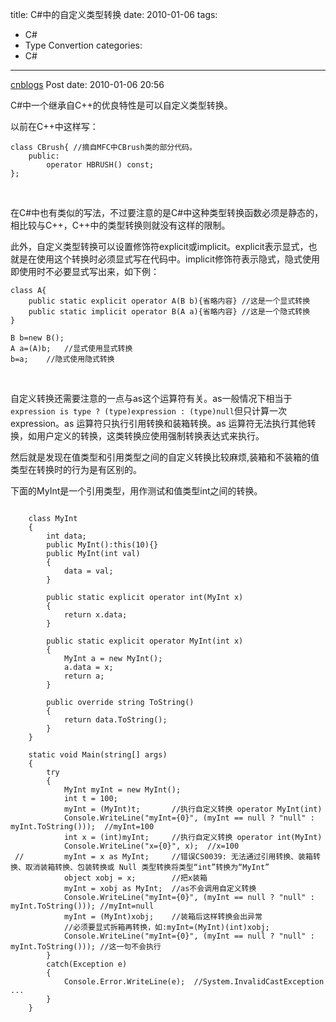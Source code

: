 title: C#中的自定义类型转换
date: 2010-01-06
tags:
  - C#
  - Type Convertion
categories:
  - C#
---

[cnblogs](http://www.cnblogs.com/pcy0/archive/2010/01/06/cs_learning_user_cast.html) Post date: 2010-01-06 20:56

C#中一个继承自C++的优良特性是可以自定义类型转换。

以前在C++中这样写：
<!-- more -->

```
class CBrush{ //摘自MFC中CBrush类的部分代码。
	public:   
		operator HBRUSH() const;
};
```

 

在C#中也有类似的写法，不过要注意的是C#中这种类型转换函数必须是静态的，相比较与C++，C++中的类型转换则就没有这样的限制。

此外，自定义类型转换可以设置修饰符explicit或implicit。explicit表示显式，也就是在使用这个转换时必须显式写在代码中。implicit修饰符表示隐式，隐式使用即使用时不必要显式写出来，如下例：

```
class A{
	public static explicit operator A(B b){省略内容} //这是一个显式转换
	public static implicit operator B(A a){省略内容} //这是一个隐式转换
}

B b=new B();
A a=(A)b;   //显式使用显式转换
b=a;    //隐式使用隐式转换
```
 

自定义转换还需要注意的一点与as这个运算符有关。as一般情况下相当于 `expression is type ? (type)expression : (type)null`但只计算一次 expression。as 运算符只执行引用转换和装箱转换。as 运算符无法执行其他转换，如用户定义的转换，这类转换应使用强制转换表达式来执行。

然后就是发现在值类型和引用类型之间的自定义转换比较麻烦,装箱和不装箱的值类型在转换时的行为是有区别的。

下面的MyInt是一个引用类型，用作测试和值类型int之间的转换。
   
```

	class MyInt
    {
        int data;
        public MyInt():this(10){}
        public MyInt(int val)
        {
            data = val;
        }

        public static explicit operator int(MyInt x)
        {
            return x.data;
        }

        public static explicit operator MyInt(int x)
        {
            MyInt a = new MyInt();
            a.data = x;
            return a;
        }

        public override string ToString()
        {
            return data.ToString();
        }
    }

    static void Main(string[] args)
    {
        try
        {
            MyInt myInt = new MyInt();
            int t = 100;
            myInt = (MyInt)t;       //执行自定义转换 operator MyInt(int)
            Console.WriteLine("myInt={0}", (myInt == null ? "null" : myInt.ToString()));  //myInt=100
            int x = (int)myInt;     //执行自定义转换 operator int(MyInt)
            Console.WriteLine("x={0}", x);  //x=100
 //         myInt = x as MyInt;     //错误CS0039: 无法通过引用转换、装箱转换、取消装箱转换、包装转换或 Null 类型转换将类型“int”转换为“MyInt” 
            object xobj = x;        //把x装箱
            myInt = xobj as MyInt;  //as不会调用自定义转换
            Console.WriteLine("myInt={0}", (myInt == null ? "null" : myInt.ToString())); //myInt=null
            myInt = (MyInt)xobj;    //装箱后这样转换会出异常
            //必须要显式拆箱再转换，如:myInt=(MyInt)(int)xobj;
            Console.WriteLine("myInt={0}", (myInt == null ? "null" : myInt.ToString())); //这一句不会执行
        }
        catch(Exception e)
        {
            Console.Error.WriteLine(e);  //System.InvalidCastException ...
        }
    }
```

 

